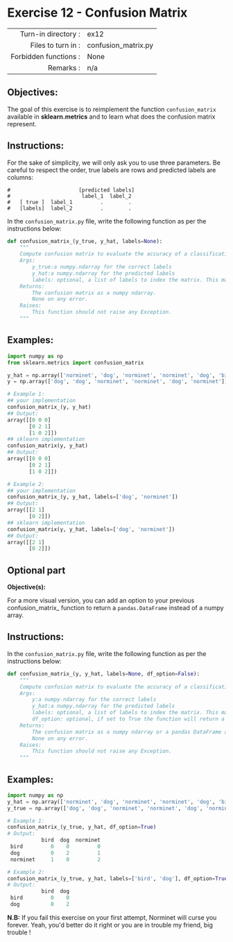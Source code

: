  # Exercise 12 - Confusion Matrix

|                         |                         |
| -----------------------:| ----------------------- |
|   Turn-in directory :   |  ex12                   |
|   Files to turn in :    |  confusion_matrix.py    |
|   Forbidden functions : |  None                   |
|   Remarks :             |  n/a                    |

## Objectives:

The goal of this exercise is to reimplement the function `confusion_matrix` available in **sklearn.metrics** and to learn what does the confusion matrix represent.

## Instructions:

For the sake of simplicity, we will only ask you to use three parameters.
Be careful to respect the order, true labels are rows and predicted labels are columns:

```
#                      [predicted labels]    
#                       label_1  label_2
#   [ true ]  label_1         .        .
#   [labels]  label_2         .        .
```

In the `confusion_matrix.py` file, write the following function as per the instructions below:
```python
def confusion_matrix_(y_true, y_hat, labels=None):
    """
    Compute confusion matrix to evaluate the accuracy of a classification.
    Args:
        y_true:a numpy.ndarray for the correct labels
        y_hat:a numpy.ndarray for the predicted labels
        labels: optional, a list of labels to index the matrix. This may be used to reorder or select a subset of labels. (default=None)
    Returns: 
        The confusion matrix as a numpy ndarray.
        None on any error.
    Raises:
        This function should not raise any Exception.
    """
```

## Examples:
```python
import numpy as np
from sklearn.metrics import confusion_matrix

y_hat = np.array(['norminet', 'dog', 'norminet', 'norminet', 'dog', 'bird'])
y = np.array(['dog', 'dog', 'norminet', 'norminet', 'dog', 'norminet'])

# Example 1: 
## your implementation
confusion_matrix_(y, y_hat)
## Output:
array([[0 0 0]
       [0 2 1]
       [1 0 2]])
## sklearn implementation
confusion_matrix(y, y_hat)
## Output:
array([[0 0 0]
       [0 2 1]
       [1 0 2]])

# Example 2:
## your implementation
confusion_matrix_(y, y_hat, labels=['dog', 'norminet'])
## Output:
array([[2 1]
       [0 2]])
## sklearn implementation
confusion_matrix(y, y_hat, labels=['dog', 'norminet'])
## Output:
array([[2 1]
       [0 2]])
```

## Optional part

**Objective(s):**

For a more visual version, you can add an option to your previous confusion_matrix_ function to return a `pandas.DataFrame` instead of a numpy array.

## Instructions:

In the `confusion_matrix.py` file, write the following function as per the instructions below:
```python
def confusion_matrix_(y, y_hat, labels=None, df_option=False):
    """
    Compute confusion matrix to evaluate the accuracy of a classification.
    Args:
        y:a numpy.ndarray for the correct labels
        y_hat:a numpy.ndarray for the predicted labels
        labels: optional, a list of labels to index the matrix. This may be used to reorder or select a subset of labels. (default=None)
        df_option: optional, if set to True the function will return a pandas DataFrame instead of a numpy array. (default=False)
    Returns: 
        The confusion matrix as a numpy ndarray or a pandas DataFrame according to df_option value.
        None on any error.
    Raises:
        This function should not raise any Exception.
    """
```

## Examples:
```python
import numpy as np
y_hat = np.array(['norminet', 'dog', 'norminet', 'norminet', 'dog', 'bird'])
y_true = np.array(['dog', 'dog', 'norminet', 'norminet', 'dog', 'norminet'])

# Example 1: 
confusion_matrix_(y_true, y_hat, df_option=True)
# Output:
           bird  dog  norminet
 bird         0    0         0
 dog          0    2         1
 norminet     1    0         2

# Example 2:
confusion_matrix_(y_true, y_hat, labels=['bird', 'dog'], df_option=True)
# Output:
           bird  dog
 bird         0    0
 dog          0    2
```

**N.B:** If you fail this exercise on your first attempt, Norminet will curse you forever. Yeah, you'd better do it right or you are in trouble my friend, big trouble !
